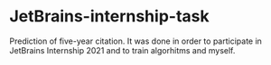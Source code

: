 # JetBrains-internship-task

Prediction of five-year citation.  It was done in order to participate in JetBrains Internship 2021 and to train algorhitms and myself. 
